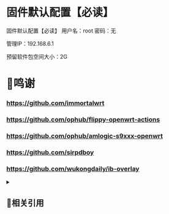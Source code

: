 # 固件默认配置【必读】
固件默认配置【必读】 用户名：root 密码：无

管理IP：192.168.6.1

预留软件包空间大小：2G



# 🌟鸣谢
### https://github.com/immortalwrt
### https://github.com/ophub/flippy-openwrt-actions
### https://github.com/ophub/amlogic-s9xxx-openwrt
### https://github.com/sirpdboy
### https://github.com/wukongdaily/ib-overlay




<details>
<summary><h2>🍭相关引用</h2></summary>

#### 🍭引用和项目参考的仓库
- https://github.com/wukongdaily/RunFilesBuilder
- https://github.com/wukongdaily/store
- https://github.com/xiaorouji/openwrt-passwall
- https://github.com/xiaorouji/openwrt-passwall2
- https://github.com/sirpdboy/luci-theme-kucat
- https://github.com/AdguardTeam/AdGuardHome
- https://github.com/kiddin9/kwrt-packages
